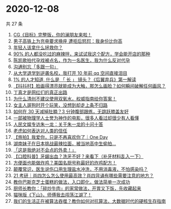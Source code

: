 # 2020-12-08

共 27 条

<!-- BEGIN ZHIHUVIDEO -->
<!-- 最后更新时间 Tue Dec 08 2020 16:08:01 GMT+0800 (CST) -->
1. [CG《目标》完整版，你的澜朋友来啦！](https://www.zhihu.com/zvideo/1319568612127481856)
1. [男子高铁上为充电要求换座 遭拒后怒怼：我身份比你高](https://www.zhihu.com/zvideo/1319234471271759872)
1. [年轻人该拿什么拯救你？](https://www.zhihu.com/zvideo/1319222872716967936)
1. [90% 的人都没吃过的麻辣拌，来试试我这个配方，学会能开店的那种](https://www.zhihu.com/zvideo/1318623353448583168)
1. [陈凯歌拍代孕戏被点名，作为一名医生，我为什么反对代孕](https://www.zhihu.com/zvideo/1319572989600612352)
1. [沟通别忘「多跟一句」](https://www.zhihu.com/zvideo/1319239253059276800)
1. [从大学退学到逆袭名校，我打开 10 年前 qq 空间直接泪目](https://www.zhihu.com/zvideo/1319345850683432960)
1. [1% 的人才知道, 什么是 「 长 」 镜头？《后翼弃兵》第一解读](https://www.zhihu.com/zvideo/1317492690007404544)
1. [【抖抖村】脸画得漂亮就能成为大触，那怎么画脸？如何瞬间破解任何画风？](https://www.zhihu.com/zvideo/1319323598004023296)
1. [丁真才是网红们的真正出路](https://www.zhihu.com/zvideo/1318641751381639168)
1. [为什么清创不建议使用双氧水，权威指南给你答案！](https://www.zhihu.com/zvideo/1319392442714480640)
1. [女主人遛狗时开个玩笑，没想到却走上条不归路](https://www.zhihu.com/zvideo/1319233120471269376)
1. [如何在 30 天减掉肚腩？3 分钟腹部跟练，无跳跃膝盖友好](https://www.zhihu.com/zvideo/1319330292398829568)
1. [一部被物理学人士誉为神作的电影，很多人看过却很少有人看懂](https://www.zhihu.com/zvideo/1319252055140007936)
1. [人民文娱专访朱一龙：关于朱一龙的十问十答](https://www.zhihu.com/zvideo/1319270499269496832)
1. [老虎如何表达对人类的信任](https://www.zhihu.com/zvideo/1319334440884203520)
1. [【旅拍】我爱你，只是不再喜欢你了｜One Day](https://www.zhihu.com/zvideo/1318191015761928192)
1. [湖南妹子在日本挑战最辣拉面，被当地高中生偷拍...](https://www.zhihu.com/zvideo/1319236908225265664)
1. [「这是我绝对不会点的外卖！」](https://www.zhihu.com/zvideo/1319347775876431872)
1. [【口腔科普】牙龈出血？洗牙不好？来看下（补牙材料乱入一下）](https://www.zhihu.com/zvideo/1319197886371172352)
1. [方便面也能做炸鸡？美国名厨号称最好的炸鸡配方！](https://www.zhihu.com/zvideo/1319253542956769280)
1. [颠覆常识，医生说伤口用生理盐水冲洗，不用消毒液，不怕感染吗？](https://www.zhihu.com/zvideo/1319023331349987328)
1. [21 考研｜肖四怎么怎么使用最高效？肖四背诵有哪些需要注意的地方？](https://www.zhihu.com/zvideo/1319014524834971648)
1. [教你巴斯克芝士蛋糕的做法，入口即化，做法简单一次成功](https://www.zhihu.com/zvideo/1319026422724784128)
1. [厨师长教你：「碎炒牛肉」的家常做法，开胃又下饭，先收藏起来](https://www.zhihu.com/zvideo/1319218461114142720)
1. [猫咪版《下山》，师傅我去闯荡江湖了！](https://www.zhihu.com/zvideo/1318916080107352064)
1. [我们的生活正在被算法吞噬？教你如何对抗算法，大数据时代的硬核生存指南](https://www.zhihu.com/zvideo/1318913523666890752)
<!-- END ZHIHUVIDEO -->
